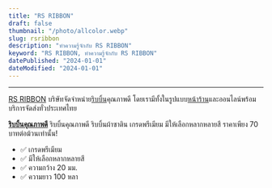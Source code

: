 ```yaml
---
title: "RS RIBBON"
draft: false
thumbnail: "/photo/allcolor.webp"
slug: rsribbon
description: "ทำความรู้จักกับ RS RIBBON"
keyword: "RS RIBBON, ทำความรู้จักกับ RS RIBBON"
datePublished: "2024-01-01"
dateModified: "2024-01-01"
---
```


---

[RS RIBBON](https://www.rs-ribbon.com/) บริษัทจัดจำหน่าย[ริบบิ้น](https://www.rs-ribbon.com/)คุณภาพดี โดยเรามีทั้งในรูปแบบ[หน้าร้าน](https://maps.app.goo.gl/U1C7R9aiBJHprLfx8)และออนไลน์พร้อมบริการจัดส่งทั่วประเทศไทย

[**ริบบิ้นคุณภาพดี**](https://www.rs-ribbon.com/)
ริบบิ้นคุณภาพดี ริบบิ้นผ้าซาติน เกรดพรีเมียม มีให้เลือกหลากหลายสี ราคาเพียง 70 บาทต่อม้วนเท่านั้น!

- ✅ เกรดพรีเมียม
- ✅ มีให้เลือกหลากหลายสี
- ✅ ความกว้าง 20 มม.
- ✅ ความยาว 100 หลา
